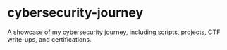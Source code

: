 # cybersecurity-journey
A showcase of my cybersecurity journey, including scripts, projects, CTF write-ups, and certifications.
